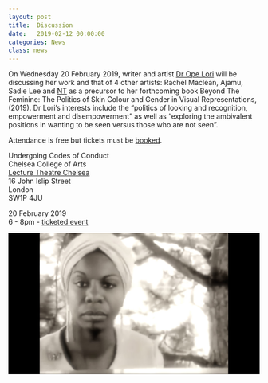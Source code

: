 ```yaml
---
layout: post
title:  Discussion
date:   2019-02-12 00:00:00
categories: News
class: news
---
```

On Wednesday 20 February 2019, writer and artist <a href="https://www.arts.ac.uk/whats-on/train-open-lecture-dr-ope-lori-undoing-codes-of-conduct" target="_blank">Dr Ope Lori</a> will be discussing her work and that of 4 other artists: Rachel Maclean, Ajamu, Sadie Lee and <a href="http://ntpresents.com" target="_blank">NT</a> as a precursor to her forthcoming book Beyond The Feminine: The Politics of Skin Colour and Gender in Visual Representations, (2019). Dr Lori’s interests include the “politics of looking and recognition, empowerment and disempowerment” as well as “exploring the ambivalent positions in wanting to be seen versus those who are not seen”.

Attendance is free but tickets must be <a href="http://events.arts.ac.uk/event/2019/2/20/TrAIN-Open-Lecture-Dr-Ope-Lori-Undoing-Codes-of-Conduct/" target="_blank">booked</a>.

Undergoing Codes of Conduct  
Chelsea College of Arts  
<a href="https://www.arts.ac.uk/whats-on/train-open-lecture-dr-ope-lori-undoing-codes-of-conduct" target="_blank">Lecture Theatre Chelsea</a>  
16 John Islip Street  
London  
SW1P 4JU  

20 February 2019  
6 - 8pm - <a href="http://events.arts.ac.uk/event/2019/2/20/TrAIN-Open-Lecture-Dr-Ope-Lori-Undoing-Codes-of-Conduct/" target="_blank">ticketed event</a>

![Nina Simone image](/assets_posts/she-didnt-become.jpg)  
